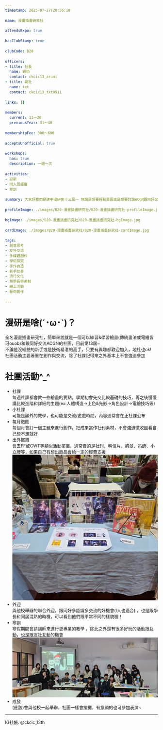 ```yaml
---
timestamp: 2025-07-27T20:56:18

name: 漫畫插畫研究社

attendsExpo: true

hasClubStamp: true

clubCode: B20

officers:
- title: 社長
  name: 鋁箔
  contact: ckcic13_arumi
- title: 副社
  name: txt
  contact: ckcic13_txt0911

links: []

members:
  current: 11～20
  previousYear: 31～40

membershipFee: 300～600

acceptsUnofficial: true

workshops:
  has: true
  description: 一週一次

activities:
- 迎新
- 同人展擺攤
- 寒訓

summary: 大家好我們是建中漫研第十三屆～ 無論是想要輕鬆畫圖或是想要討論ACGN跟同好交流，不要猶豫，加入漫研享受美好的社團生活吧

profileImage: ./images/B20-漫畫插畫研究社/B20-漫畫插畫研究社-profileImage.jpg

bgImage: ./images/B20-漫畫插畫研究社/B20-漫畫插畫研究社-bgImage.jpg

cardImage: ./images/B20-漫畫插畫研究社/B20-漫畫插畫研究社-cardImage.jpg

tags:
- 創意思考
- 友社交流
- 多媒體創作
- 學術探究
- 手作自造
- 新手友善
- 流行文化
- 無學長學弟制
- 線上活動
- 藝術創作

---
```



# 漫研是啥(´･ω･`)？
全名漫畫插畫研究社，簡單來說就是一個可以練習&學習繪畫(傳統畫法或電繪皆可ouob)和跟同好交流ACGN的社團，目前第13屆~  
不論是沒經驗的新手或是技術精湛的高手，只要有興趣都歡迎加入，地社也ok!  
社團活動主要著重在創作與交流，除了社課記得來之外基本上不會強迫參加

# 社團活動^_^
- 社課  
每週社課都會教一些繪畫的要點，學期初會先交比較基礎的技巧，再之後慢慢講比較進階和詳細的主題(ex:人體構造→上色&光影→角色設計→電繪技巧等)  
- 小社課  
可能是額外的教學，也可能是交流/遊戲時間，內容通常會在正社課公布  
- 每月徵圖  
每個月會訂一個主題來進行創作，把成果當作社刊素材，不會強迫徵收圖看自己想不想就好  
- 出外擺攤  
會去FF或CWT等類似活動擺攤，通常賣的是社刊、明信片、胸章、吊飾、小立牌等，如果自己有想出商品會給一定的經費支援 
![擺攤照片](./images/B20-漫畫插畫研究社/B20-漫畫插畫研究社-content-0.jpg) 
- 外迎  
與他校舉辦的聯合外迎，跟同好多認識多交流的好機會(I人也適合) ，也是跟學長和同屆混熟的時機，可以看到他們跟平常不同的樣貌喔！
- 寒訓  
寒假期間會請講師來進行更專業的教學 ，除此之外還有很多好玩的活動跟互動，也是跟友社互動的機會
![寒訓照片](./images/B20-漫畫插畫研究社/B20-漫畫插畫研究社-content-1.jpg)
- 成發  
(應該)會與他校一起舉辦，社團一樣會擺攤，有意願的也可參加表演~
---
IG社帳: @ckcic_13th


